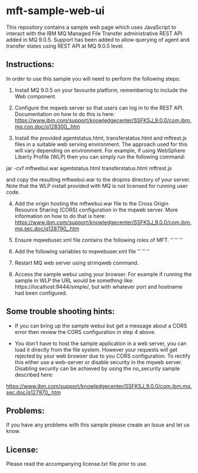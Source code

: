 # mft-sample-web-ui
This repository contains a sample web page which uses JavaScript to interact with the 
IBM MQ Managed File Transfer administrative REST API added in MQ 9.0.5. Support has 
been added to allow querying of agent and transfer states using REST API at MQ 9.0.5 level.


## Instructions:

In order to use this sample you will need to perform the following steps:

1. Install MQ 9.0.5 on your favourite platform, remembering to include the Web component.

2. Configure the mqweb server so that users can log in to the REST API. Documentation on
how to do this is here: 
https://www.ibm.com/support/knowledgecenter/SSFKSJ_9.0.0/com.ibm.mq.con.doc/q128300_.htm

3. Install the provided agentstatus.html, transferstatus.html and mftrest.js files in a 
suitable web serving environment. The approach used for this will vary depending on 
environment. For example, if using WebSphere Liberty Profile (WLP) then you can simply 
run the following command:

jar -cvf mftwebui.war agentstatus.html transferstatus.html mftrest.js

and copy the resulting mftwebui.war to the dropins directory of your server. Note
that the WLP install provided with MQ is not licensed for running user code.

4. Add the origin hosting the mftwebui.war file to the Cross Origin Resource Sharing (CORS)
configuration in the mqweb server. More information on how to do that is here:
https://www.ibm.com/support/knowledgecenter/SSFKSJ_9.0.0/com.ibm.mq.sec.doc/q128790_.htm

5. Ensure mqwebuser.xml file contains the following roles of MFT.
            '<security-role name="MFTWebAdmin">'
                '<group name="MQWebAdminGroup" realm="defaultRealm"/>'
            '</security-role>'

6. Add the following variables to mqwebuser.xml file
	'<variable name="mqRestMftEnabled" value="true"/>'
	'<variable name="mqRestMftCoordinationQmgr" value="MFTDEMO"/>'
	'<variable name="mqRestMftReconnectTimeoutInMinutes" value="5"/>'

7. Restart MQ web server using strmqweb command.

8. Access the sample webui using your browser. For example if running the sample in WLP 
the URL would be something like: https://localhost:9444/simple/, but with whatever 
port and hostname had been configured.


## Some trouble shooting hints:

* If you can bring up the sample webui but get a message about a CORS error then review
the CORS configuration in step 4 above.

* You don't have to host the sample application in a web server, you can load it
directly from the file system. However your requests will get rejected by your web browser
due to you CORS configuration. To rectify this either use a web-server or disable security
in the mqweb server. Disabling security can be achieved by using the no_security sample
described here: 

https://www.ibm.com/support/knowledgecenter/SSFKSJ_9.0.0/com.ibm.mq.sec.doc/q127970_.htm


## Problems:

If you have any problems with this sample please create an Issue and let us know.

## License:
Please read the accompanying license.txt file prior to use.
